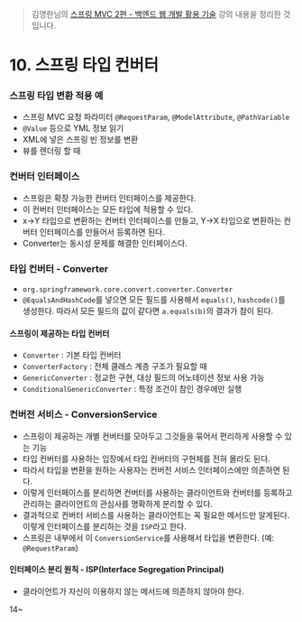 > 김영한님의 [스프링 MVC 2편 - 백엔드 웹 개발 활용 기술](https://www.inflearn.com/course/%EC%8A%A4%ED%94%84%EB%A7%81-mvc-2) 강의 내용을 정리한 것입니다.

# 10. 스프링 타입 컨버터
### 스프링 타입 변환 적용 예
- 스프링 MVC 요청 파라미터 `@RequestParam`, `@ModelAttribute`, `@PathVariable`
- `@Value` 등으로 YML 정보 읽기
- XML에 넣은 스프링 빈 정보를 변환
- 뷰를 렌더링 할 때

### 컨버터 인터페이스
- 스프링은 확장 가능한 컨버터 인터페이스를 제공한다.
- 이 컨버터 인터페이스는 모든 타입에 적용할 수 있다.
- x->Y 타입으로 변환하는 컨버터 인터페이스를 만들고, Y->X 타입으로 변환하는 컨버터 인터페이스를 만들어서 등록하면 된다.
- Converter는 동시성 문제를 해결한 인터페이스다.

### 타입 컨버터 - Converter
- `org.springframework.core.convert.converter.Converter`
- `@EqualsAndHashCode`를 넣으면 모든 필드를 사용해서 `equals()`, `hashcode()`를 생성한다. 따라서 모든 필드의 값이 같다면 `a.equals(b)`의 결과가 참이 된다.

#### 스프링이 제공하는 타입 컨버터
- `Converter` : 기본 타입 컨버터
- `ConverterFactory` : 전체 클래스 계층 구조가 필요할 때
- `GenericConverter` : 정교한 구현, 대상 필드의 어노테이션 정보 사용 가능
- `ConditionalGenericConverter` : 특정 조건이 참인 경우에만 실행

### 컨버전 서비스 - ConversionService
- 스프링이 제공하는 개별 컨버터를 모아두고 그것들을 묶어서 편리하게 사용할 수 있는 기능
- 타입 컨버터를 사용하는 입장에서 타입 컨버터의 구현체를 전혀 몰라도 된다.
- 따라서 타입을 변환을 원하는 사용자는 컨버전 서비스 인터페이스에만 의존하면 된다.
- 이렇게 인터페이스를 분리하면 컨버터를 사용하는 클라이언트와 컨버터를 등록하고 관리하는 클라이언트의 관심사를 명확하게 분리할 수 있다.
- 결과적으로 컨버터 서비스를 사용하는 클라이언트는 꼭 필요한 메서드만 알게된다. 이렇게 인터페이스를 분리하는 것을 `ISP`라고 한다.
- 스프링은 내부에서 이 `ConversionService`를 사용해서 타입을 변환한다. (예: `@RequestParam`)
#### 인터페이스 분리 원칙 - ISP(Interface Segregation Principal)
- 클라이언트가 자신이 이용하지 않는 메서드에 의존하지 않아야 한다.

14~
